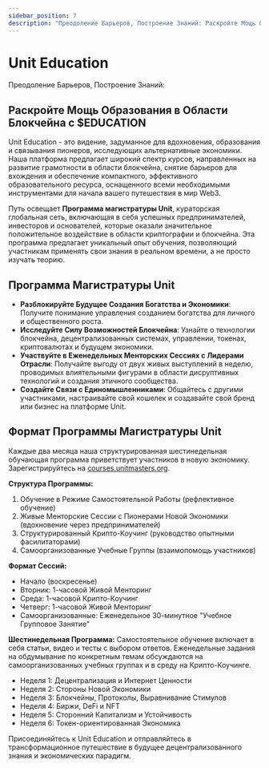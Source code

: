 ```yaml
---
sidebar_position: 7
description: "Преодоление Барьеров, Построение Знаний: Раскройте Мощь Образования в Области Блокчейна с $EDUCATION"
---
```


# Unit Education

Преодоление Барьеров, Построение Знаний:

## Раскройте Мощь Образования в Области Блокчейна с $EDUCATION

Unit Education - это видение, задуманное для вдохновения, образования и связывания пионеров, исследующих альтернативные экономики. Наша платформа предлагает широкий спектр курсов, направленных на развитие грамотности в области блокчейна, снятие барьеров для вхождения и обеспечение компактного, эффективного образовательного ресурса, оснащенного всеми необходимыми инструментами для начала вашего путешествия в мир Web3.

Путь освещает **Программа магистратуры Unit**, кураторская глобальная сеть, включающая в себя успешных предпринимателей, инвесторов и основателей, которые оказали значительное положительное воздействие в области криптографии и блокчейна. Эта программа предлагает уникальный опыт обучения, позволяющий участникам применять свои знания в реальном времени, а не просто изучать теорию.

## Программа Магистратуры Unit

- **Разблокируйте Будущее Создания Богатства и Экономики**: Получите понимание управления созданием богатства для личного и общественного роста.
- **Исследуйте Силу Возможностей Блокчейна**: Узнайте о технологии блокчейна, децентрализованных системах, управлении, токенах, криптовалютах и будущем экономики.
- **Участвуйте в Еженедельных Менторских Сессиях с Лидерами Отрасли**: Получайте выгоду от двух живых выступлений в неделю, проводимых влиятельными фигурами в области дисруптивных технологий и создания этичного сообщества.
- **Создайте Связи с Единомышленниками**: Общайтесь с другими участниками, настраивайте свой кошелек и создавайте свой бренд или бизнес на платформе Unit.

## Формат Программы Магистратуры Unit

Каждые два месяца наша структурированная шестинедельная обучающая программа приветствует участников в новую экономику. Зарегистрируйтесь на [courses.unitmasters.org](https://courses.unitmasters.org).

**Структура Программы:**

1. Обучение в Режиме Самостоятельной Работы (рефлективное обучение)
2. Живые Менторские Сессии с Пионерами Новой Экономики (вдохновение через предпринимателей)
3. Структурированный Крипто-Коучинг (руководство опытными фасилитаторами)
4. Самоорганизованные Учебные Группы (взаимопомощь участников)

**Формат Сессий:**

- Начало (воскресенье)
- Вторник: 1-часовой Живой Менторинг
- Среда: 1-часовой Крипто-Коучинг
- Четверг: 1-часовой Живой Менторинг
- Самоорганизованные: Еженедельное 30-минутное "Учебное Групповое Занятие"

**Шестинедельная Программа:**
Самостоятельное обучение включает в себя статьи, видео и тесты с выбором ответов. Еженедельные задания на обдумывание по конкретным темам обсуждаются на самоорганизованных учебных группах и в среду на Крипто-Коучинге.

- Неделя 1: Децентрализация и Интернет Ценности
- Неделя 2: Стороны Новой Экономики
- Неделя 3: Блокчейны, Протоколы, Выравнивание Стимулов
- Неделя 4: Биржи, DeFi и NFT
- Неделя 5: Сторонний Капитализм и Устойчивость
- Неделя 6: Токен-ориентированная Экономика

Присоединяйтесь к Unit Education и отправляйтесь в трансформационное путешествие в будущее децентрализованного знания и экономических парадигм.

